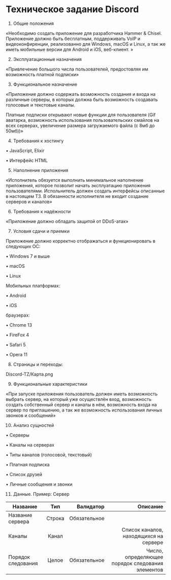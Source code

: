 # Техническое задание Discord

1. Общие положения

«Необходимо создать приложение для разработчика Hammer & Chisel.
Приложение должно быть бесплатным, поддерживать VoIP и видеоконфиренции,
реализованно для Windows, macOS и Linux, а так же иметь мобильные версии для Android и iOS, веб-клиент. »

2. Эксплуатационные назначения

«Привлечение большого числа пользователей, предостовляя им возможность платной подписки»

3. Функциональное назначение

«Приложение должно содержать возможность создания и входа на различные серверы, 
в которых должна быть возможность создавать голосовые и текстовые каналы.

Платные подписки открывают новые функции для пользователя (Gif аватарка, 
возможность использования пользовательских смайлов на всех серверах, увеличение размера загружаемого файла (с 8мб до 50мб))»

4. Требования к хостингу

• JavaScript, Elixir

• Интерфейс HTML

5. Наполнение приложения

«Исполнитель обязуется выполнить минимальное наполнение приложения, которое позволит начать эксплуатацию приложения пользователями.
Испольнитель должен создать интерфейсы описанные в настоящем ТЗ. В обязанности исполнителя не входит создание серверов и каналов»

6. Требования к надёжности 

«Приложение должно обладать защитой от DDoS-атак»

7. Условия сдачи и приемки

Приложение должно корректно отображаться и функционировать в следующих ОС:

• Windows 7 и выше 

• macOS

• Linux

Мобильных платформах:

• Android

• iOS 

браузерах:

• Chrome 13

• FireFox 4

• Safari 5

• Opera 11

8. Страницы и переходы:

Discord-TZ/Карта.png

9. Функциональные характеристики

«При запуске приложения пользователь должен иметь возможность выбрать сервер, на который уже осуществлён вход,
возможность создать собственный сервер и каналы в нём, возможность входа на сервер по приглашению, а так же 
возможность использования личных звонков и сообщений»

10. Анализ сущностей

• Серверы

• Каналы на серверах

• Типы каналов (голосовой, текстовый)

• Платная подписка

• Список друзей

• Личные сообщения и звонки

11. Данные. Пример: Сервер

| Название        | Тип                 | Валидатор  | Описание    |
| ------------- |:------------------:| -----:| -----:|
| Название сервера      | Строка    | Обязательное  |   |
| Каналы      | Канал  |   | Список каналов, находящихся на сервере |
| Порядок следования   | Целое         |    Обязательное |   Число, определяющее порядок следования элементов|

